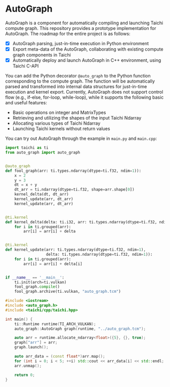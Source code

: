 # AutoGraph

AutoGraph is a component for automatically compiling and launching Taichi compute graph. This repository provides a prototype implementation for AutoGraph. The roadmap for the entire project is as follows:

- [x] AutoGraph parsing, just-in-time execution in Python environment
- [x] Export meta-data of the AutoGraph, collaborating with existing compute graph components in Taichi 
- [x] Automatically deploy and launch AutoGraph in C++ environment, using Taichi C-API

You can add the Python decorator `@auto_graph` to the Python function corresponding to the compute graph. The function will be automatically parsed and transformed into internal data structures for just-in-time execution and kernel export. Currently, AutoGraph does not support control flow (e.g., if-else, for-loop, while-loop), while it supports the following basic and useful features:

- Basic operations on integer and MatrixTypes
- Retrieving and utilizing the shapes of the input Taichi Ndarray
- Allocating various types of Taichi Ndarray
- Launching Taichi kernels without return values

You can try out AutoGraph through the example in `main.py` and `main.cpp`:

```python
import taichi as ti
from auto_graph import auto_graph


@auto_graph
def fool_graph(arr: ti.types.ndarray(dtype=ti.f32, ndim=1)):
    x = 2
    y = 3
    dt = x + y
    dt_arr = ti.ndarray(dtype=ti.f32, shape=arr.shape[0])
    kernel_delta(dt, dt_arr)
    kernel_update(arr, dt_arr)
    kernel_update(arr, dt_arr)


@ti.kernel
def kernel_delta(delta: ti.i32, arr: ti.types.ndarray(dtype=ti.f32, ndim=1)):
    for i in ti.grouped(arr):
        arr[i] = arr[i] + delta


@ti.kernel
def kernel_update(arr: ti.types.ndarray(dtype=ti.f32, ndim=1),
                  delta: ti.types.ndarray(dtype=ti.f32, ndim=1)):
    for i in ti.grouped(arr):
        arr[i] = arr[i] + delta[i]


if __name__ == '__main__':
    ti.init(arch=ti.vulkan)
    fool_graph.compile()
    fool_graph.archive(ti.vulkan, "auto_graph.tcm")
```

```c++
#include <iostream>
#include <auto_graph.h>
#include <taichi/cpp/taichi.hpp>

int main() {
    ti::Runtime runtime(TI_ARCH_VULKAN);
    auto_graph::AutoGraph graph(runtime, "../auto_graph.tcm");

    auto arr = runtime.allocate_ndarray<float>({5}, {}, true);
    graph["arr"] = arr;
    graph.launch();

    auto arr_data = (const float*)arr.map();
    for (int i = 0; i < 5; ++i) std::cout << arr_data[i] << std::endl;
    arr.unmap();

    return 0;
}
```